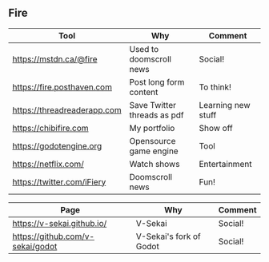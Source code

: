 ## Fire

|Tool  | Why | Comment |
|---|---|---|
| https://mstdn.ca/@fire | Used to doomscroll news | Social! |
| https://fire.posthaven.com | Post long form content | To think! |
| https://threadreaderapp.com | Save Twitter threads as pdf | Learning new stuff |
| https://chibifire.com | My portfolio | Show off |
| https://godotengine.org | Opensource game engine | Tool |
| https://netflix.com/ | Watch shows | Entertainment |
| https://twitter.com/iFiery | Doomscroll news | Fun! |


|Page  | Why | Comment |
|---|---|---|
| https://v-sekai.github.io/ | V-Sekai | Social! |
| https://github.com/v-sekai/godot | V-Sekai's fork of Godot | Social! |

